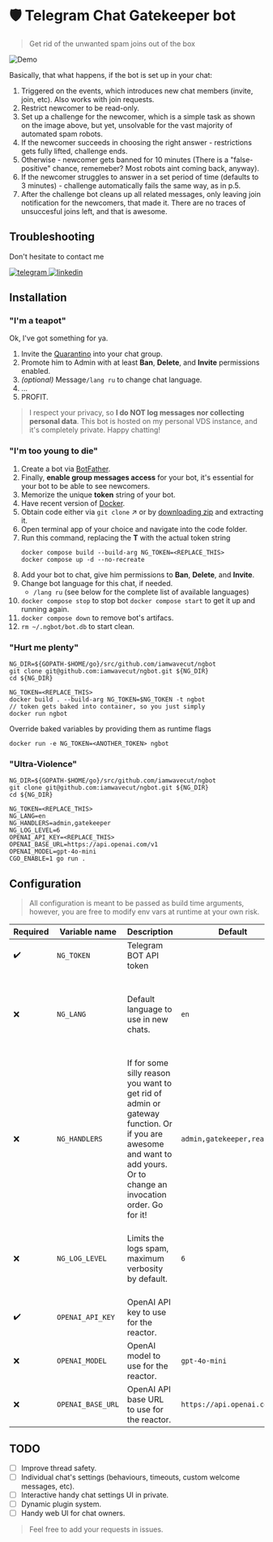 # :shield: Telegram Chat Gatekeeper bot
> Get rid of the unwanted spam joins out of the box

![Demo](https://user-images.githubusercontent.com/239034/142725561-5fd80514-dae9-4d29-aa19-a7d2ad41e362.png)

Basically, that what happens, if the bot is set up in your chat:
1. Triggered on the events, which introduces new chat members (invite, join, etc). Also works with join requests.
2. Restrict newcomer to be read-only.
3. Set up a challenge for the newcomer, which is a simple task as shown on the image above, but yet, unsolvable for the vast majority of automated spam robots.
4. If the newcomer succeeds in choosing the right answer - restrictions gets fully lifted, challenge ends.
5. Otherwise - newcomer gets banned for 10 minutes (There is a "false-positive" chance, rememeber? Most robots aint coming back, anyway).
6. If the newcomer struggles to answer in a set period of time (defaults to 3 minutes) - challenge automatically fails the same way, as in p.5.
7. After the challenge bot cleans up all related messages, only leaving join notification for the newcomers, that made it. There are no traces of unsuccesful joins left, and that is awesome.

## Troubleshooting
Don't hesitate to contact me

[![telegram](https://user-images.githubusercontent.com/239034/142726254-d3378dee-5b73-41b0-858d-b2a6e85dc735.png)
](https://t.me/WaveCut) [![linkedin](https://user-images.githubusercontent.com/239034/142726236-86c526e0-8fc3-4570-bd2d-fc7723d5dc09.png)
](https://linkedin.com/in/wavecut)

## Installation


### "I'm a teapot"

Ok, I've got something for ya.
1. Invite the [Quarantino](https://tg.me/nedoibot) into your chat group. 
2. Promote him to Admin with at least **Ban**, **Delete**, and **Invite** permissions enabled.
3. *(optional)* Message`/lang ru` to change chat language.
4. ...
5. PROFIT.

>I respect your privacy, so **I do NOT log messages nor collecting personal data**. This bot is hosted on my personal VDS instance, and it's completely private. Happy chatting!


### "I'm too young to die"
1. Create a bot via [BotFather](https://t.me/BotFather).
2. Finally, **enable group messages access** for your bot, it's essential for your bot to be able to see newcomers.
3. Memorize the unique **token** string of your bot.
4. Have recent version of [Docker](https://www.docker.com/get-started).
5. Obtain code either via `git clone` :arrow_upper_right: or by [downloading zip](https://github.com/iamwavecut/ngbot/archive/refs/heads/master.zip) and extracting it.
6. Open terminal app of your choice and navigate into the code folder.
7. Run this command, replacing the **T** with the actual token string
    ```
    docker compose build --build-arg NG_TOKEN=<REPLACE_THIS>
    docker compose up -d --no-recreate
    ```
8. Add your bot to chat, give him permissions to **Ban**, **Delete**, and **Invite**.
9. Change bot language for this chat, if needed.
    - `/lang ru` (see below for the complete list of available languages)
10. `docker compose stop` to stop bot `docker compose start` to get it up and running again.
11. `docker compose down` to remove bot's artifacs.
12. `rm ~/.ngbot/bot.db` to start clean.


### "Hurt me plenty"
```shell
NG_DIR=${GOPATH-$HOME/go}/src/github.com/iamwavecut/ngbot
git clone git@github.com:iamwavecut/ngbot.git ${NG_DIR}
cd ${NG_DIR}

NG_TOKEN=<REPLACE_THIS>
docker build . --build-arg NG_TOKEN=$NG_TOKEN -t ngbot
// token gets baked into container, so you just simply
docker run ngbot
```
Override baked variables by providing them as runtime flags
```shell
docker run -e NG_TOKEN=<ANOTHER_TOKEN> ngbot
```


### "Ultra-Violence"
```shell
NG_DIR=${GOPATH-$HOME/go}/src/github.com/iamwavecut/ngbot
git clone git@github.com:iamwavecut/ngbot.git ${NG_DIR}
cd ${NG_DIR}

NG_TOKEN=<REPLACE_THIS>
NG_LANG=en
NG_HANDLERS=admin,gatekeeper
NG_LOG_LEVEL=6
OPENAI_API_KEY=<REPLACE_THIS>
OPENAI_BASE_URL=https://api.openai.com/v1
OPENAI_MODEL=gpt-4o-mini
CGO_ENABLE=1 go run .
```


## Configuration

> All configuration is meant to be passed as build time arguments, however, you are free to modify env vars at runtime at your own risk.

| Required           | Variable name     | Description                                                                                                                                                          | Default                     | Options                                                                                                                                                                            |
| ------------------ | ----------------- | -------------------------------------------------------------------------------------------------------------------------------------------------------------------- | --------------------------- | ---------------------------------------------------------------------------------------------------------------------------------------------------------------------------------- |
| :heavy_check_mark: | `NG_TOKEN`        | Telegram BOT API token                                                                                                                                               |                             |                                                                                                                                                                                    |
| :x:                | `NG_LANG`         | Default language to use in new chats.                                                                                                                                | `en`                        | `be,` `bg`, `cs`, `da`, `de`, `el`, `en`, `es`, `et`, `fi`, `fr`, `hu`, `id`, `it`, `ja`, `ko`, `lt`, `lv`, `nb`, `nl`, `pl`, `pt`, `ro`, `ru`, `sk`, `sl`, `sv`, `tr`, `uk`, `zh` |
| :x:                | `NG_HANDLERS`     | If for some silly reason you want to get rid of admin or gateway function. Or if you are awesome and want to add yours. Or to change an invocation order. Go for it! | `admin,gatekeeper,reactor`  | any combination of comma-separated default items.                                                                                                                                  |
| :x:                | `NG_LOG_LEVEL`    | Limits the logs spam, maximum verbosity by default.                                                                                                                  | `6`                         | `0`=Panic, `1`=Fatal, `2`=Error, `3`=Warn, `4`=Info, `5`=Debug, `6`=Trace                                                                                                          |
| :heavy_check_mark: | `OPENAI_API_KEY`  | OpenAI API key to use for the reactor.                                                                                                                               |                             |                                                                                                                                                                                    |
| :x:                | `OPENAI_MODEL`    | OpenAI model to use for the reactor.                                                                                                                                 | `gpt-4o-mini`               | `gpt-4o`, `gpt-4o-mini`, `...`                                                                                                                                                     |
| :x:                | `OPENAI_BASE_URL` | OpenAI API base URL to use for the reactor.                                                                                                                          | `https://api.openai.com/v1` | Any valid OpenAI API compliantbase URL                                                                                                                                             |

## TODO

- [ ] Improve thread safety.
- [ ] Individual chat's settings (behaviours, timeouts, custom welcome messages, etc).
- [ ] Interactive  handy chat settings UI in private.
- [ ] Dynamic plugin system.
- [ ] Handy web UI for chat owners.
> Feel free to add your requests in issues.
